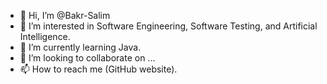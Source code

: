 - 👋 Hi, I’m @Bakr-Salim
- 👀 I’m interested in Software Engineering, Software Testing, and Artificial Intelligence.
- 🌱 I’m currently learning Java.
- 💞️ I’m looking to collaborate on ...
- 📫 How to reach me (GitHub website).

<!---
Bakr-Salim/Bakr-Salim is a ✨ special ✨ repository because its `README.md` (this file) appears on your GitHub profile.
You can click the Preview link to take a look at your changes.
--->

